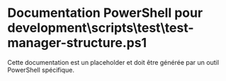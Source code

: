 # Documentation PowerShell pour development\scripts\test\test-manager-structure.ps1

Cette documentation est un placeholder et doit être générée par un outil PowerShell spécifique.
